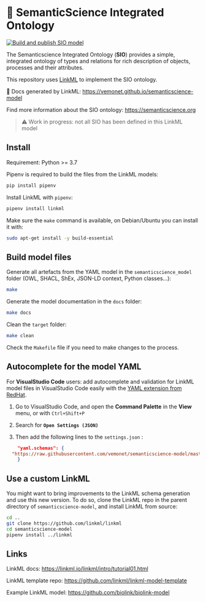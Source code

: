 # 🔬 SemanticScience Integrated Ontology

[![Build and publish SIO model](https://github.com/vemonet/semanticscience-model/actions/workflows/main.yaml/badge.svg)](https://github.com/vemonet/semanticscience-model/actions/workflows/main.yaml)

The Semanticscience Integrated Ontology (**SIO**) provides a simple, integrated ontology of types and relations for rich description of objects, processes and their attributes.

This repository uses [LinkML](https://github.com/linkml/linkml) to implement the SIO ontology.

📖 Docs generated by LinkML: https://vemonet.github.io/semanticscience-model

Find more information about the SIO ontology: https://semanticscience.org

> ⚠️ Work in progress: not all SIO has been defined in this LinkML model

## Install

Requirement: Python >= 3.7

Pipenv is required to build the files from the LinkML models:

```bash
pip install pipenv
```

Install LinkML with `pipenv`:

```bash
pipenv install linkml
```

Make sure the `make` command is available, on Debian/Ubuntu you can install it with:

```bash
sudo apt-get install -y build-essential
```

## Build model files

Generate all artefacts from the YAML model in the `semanticscience_model` folder (OWL, SHACL, ShEx, JSON-LD context, Python classes...):

```bash
make
```

Generate the model documentation in the `docs` folder:

```bash
make docs
```

Clean the `target` folder:

```bash
make clean
```

Check the `Makefile` file if you need to make changes to the process.

## Autocomplete for the model YAML

For **VisualStudio Code** users: add autocomplete and validation for LinkML model files in VisualStudio Code easily with the [YAML extension from RedHat](https://marketplace.visualstudio.com/items?itemName=redhat.vscode-yaml). 

1. Go to VisualStudio Code, and open the **Command Palette** in the **View** menu, or with `Ctrl+Shift+P` 

2. Search for **`Open Settings (JSON)`**

3. Then add the following lines to the `settings.json` :

```json
    "yaml.schemas": {
  "https://raw.githubusercontent.com/vemonet/semanticscience-model/master/resources/linkml.schema.json": ["model/*-model.yml"],
    }
```

## Use a custom LinkML

You might want to bring improvements to the LinkML schema generation and use this new version. To do so, clone the LinkML repo in the parent directory of `semanticscience-model`, and install LinkML from source:

```bash
cd ..
git clone https://github.com/linkml/linkml
cd semanticscience-model
pipenv install ../linkml
```

## Links

LinkML docs: https://linkml.io/linkml/intro/tutorial01.html

LinkML template repo: https://github.com/linkml/linkml-model-template

Example LinkML model: https://github.com/biolink/biolink-model

